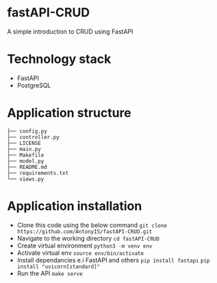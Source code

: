 # fastAPI-CRUD
A simple introduction to CRUD using FastAPI

# Technology stack
* FastAPI
* PostgreSQL

# Application structure
```.
├── config.py
├── controller.py
├── LICENSE
├── main.py
├── Makefile
├── model.py
├── README.md
├── requirements.txt
└── views.py
```

# Application installation
* Clone this code using the below command
    ```git clone https://github.com/AntonyIS/fastAPI-CRUD.git```
* Navigate to the working directory
    ```cd fastAPI-CRUD```
* Create virtual environment
    ```python3 -m venv env```
* Activate virtual env 
    ```source env/bin/activate```
* Install dependancies e.i FastAPI and others
    ```pip install fastapi```
    ```pip install "uvicorn[standard]" ```
* Run the API
    ```make serve```